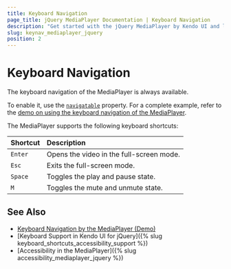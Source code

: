 ```yaml
---
title: Keyboard Navigation
page_title: jQuery MediaPlayer Documentation | Keyboard Navigation
description: "Get started with the jQuery MediaPlayer by Kendo UI and learn about the accessibility support it provides through its keyboard navigation functionality."
slug: keynav_mediaplayer_jquery
position: 2
---
```


# Keyboard Navigation

The keyboard navigation of the MediaPlayer is always available.

To enable it, use the [`navigatable`](/api/javascript/ui/mediaplayer/configuration/navigatable) property. For a complete example, refer to the [demo on using the keyboard navigation of the MediaPlayer](https://demos.telerik.com/kendo-ui/mediaplayer/keyboard-navigation).

The MediaPlayer supports the following keyboard shortcuts:

|Shortcut |Description
|:---     |:---
|`Enter`  |Opens the video in the full-screen mode.
|`Esc`    |Exits the full-screen mode.
|`Space`  |Toggles the play and pause state.
|`M`      |Toggles the mute and unmute state.

## See Also

* [Keyboard Navigation by the MediaPlayer (Demo)](https://demos.telerik.com/kendo-ui/mediaplayer/keyboard-navigation)
* [Keyboard Support in Kendo UI for jQuery]({% slug keyboard_shortcuts_accessibility_support %})
* [Accessibility in the MediaPlayer]({% slug accessibility_mediaplayer_jquery %})
